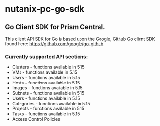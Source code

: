 # nutanix-pc-go-sdk

## Go Client SDK for Prism Central.

This client API SDK for Go is based upon the Google, Github Go client SDK found here: https://github.com/google/go-github

### Currently supported API sections:

- Clusters - functions available in 5.15
- VMs - functions available in 5.15
- Users - functions available in 5.15
- Hosts - functions available in 5.15
- Images - functions available in 5.15
- Subnets - functions available in 5.15
- Users - functions available in 5.15
- Categories - functions available in 5.15
- Projects - functions available in 5.15
- Tasks - functions available in 5.15
- Access Control Policies
